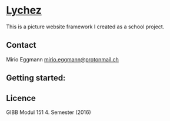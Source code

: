 [Lychez](https://lychez.jmelab.ch)
=======

This is a picture website framework I created as a school project.

## Contact
Mirio Eggmann
mirio.eggmann@protonmail.ch

## Getting started:

## Licence


GIBB Modul 151
4. Semester (2016)